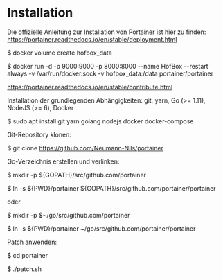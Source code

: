 # Installation

Die offizielle Anleitung zur Installation von Portainer ist hier zu finden: https://portainer.readthedocs.io/en/stable/deployment.html


$ docker volume create hofbox_data

$ docker run -d -p 9000:9000 -p 8000:8000 --name HofBox --restart always -v /var/run/docker.sock -v hofbox_data:/data portainer/portainer


https://portainer.readthedocs.io/en/stable/contribute.html

Installation der grundlegenden Abhängigkeiten: git, yarn, Go (>= 1.11), NodeJS (>= 6), Docker

$ sudo apt install git yarn golang nodejs docker docker-compose

Git-Repository klonen:

$ git clone https://github.com/Neumann-Nils/portainer


Go-Verzeichnis erstellen und verlinken:

$ mkdir -p ${GOPATH}/src/github.com/portainer

$ ln -s ${PWD}/portainer ${GOPATH}/src/github.com/portainer/portainer


oder


$ mkdir -p $~/go/src/github.com/portainer

$ ln -s ${PWD}/portainer ~/go/src/github.com/portainer/portainer


Patch anwenden:

$ cd portainer

$ ./patch.sh

